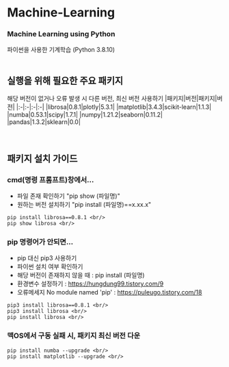 # Machine-Learning
### Machine Learning using Python 
파이썬을 사용한 기계학습 (Python 3.8.10)
<br/><br/>

## 실행을 위해 필요한 주요 패키지 <br/>
해당 버전이 없거나 오류 발생 시 다른 버전, 최신 버전 사용하기
|패키지|버전|패키지|버전|
|:-|:-|:-|:-|
|librosa|0.8.1|plotly|5.3.1|
|matplotlib|3.4.3|scikit-learn|1.1.3|
|numba|0.53.1|scipy|1.7.1|
|numpy|1.21.2|seaborn|0.11.2|
|pandas|1.3.2|sklearn|0.0|

<br/>

## 패키지 설치 가이드 <br/>
### cmd(명령 프롬프트)창에서...
- 파일 존재 확인하기 "pip show (파일명)" <br/>
- 원하는 버전 설치하기 "pip install (파일명)==x.xx.x" <br/>
```
pip install librosa==0.8.1 <br/>
pip show librosa <br/>
```
### pip 명령어가 안되면... 
- pip 대신 pip3 사용하기 <br/>
- 파이썬 설치 여부 확인하기 <br/>
- 해당 버전이 존재하지 않을 때 : pip install (파일명) <br/>
- 환경변수 설정하기 : https://hungdung99.tistory.com/9 <br/>
- 오류메세지 No module named 'pip' : https://puleugo.tistory.com/18 <br/>
```
pip3 install librosa==0.8.1 <br/>
pip3 install librosa <br/>
pip install librosa <br/>
```
### 맥OS에서 구동 실패 시, 패키지 최신 버전 다운 <br/>
```
pip install numba --upgrade <br/>
pip install matplotlib --upgrade <br/>
```
